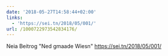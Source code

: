 ```yaml
---
date: '2018-05-27T14:58:44+02:00'
links:
  - 'https://sei.tn/2018/05/001/'
url: /1000722973542834176/
---
```

Neia Beitrog "Ned gmaade Wiesn" https://sei.tn/2018/05/001/
